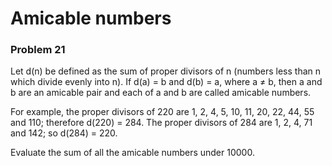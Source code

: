 # Amicable numbers
### Problem 21

Let d(n) be defined as the sum of proper divisors of n (numbers less
than n which divide evenly into n).
If d(a) = b and d(b) = a, where a ≠ b, then a and b are an amicable
pair and each of a and b are called amicable numbers.

For example, the proper divisors of 220 are 1, 2, 4, 5, 10, 11, 20, 22,
44, 55 and 110; therefore d(220) = 284. The proper divisors of 284 are
1, 2, 4, 71 and 142; so d(284) = 220.

Evaluate the sum of all the amicable numbers under 10000.
